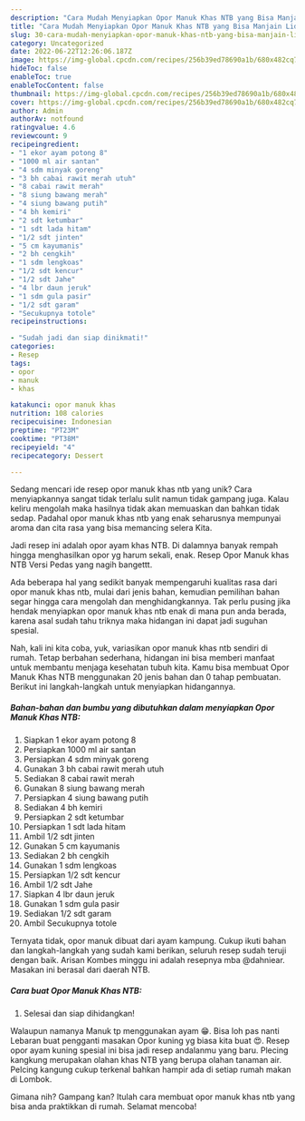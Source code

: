 ```yaml
---
description: "Cara Mudah Menyiapkan Opor Manuk Khas NTB yang Bisa Manjain Lidah"
title: "Cara Mudah Menyiapkan Opor Manuk Khas NTB yang Bisa Manjain Lidah"
slug: 30-cara-mudah-menyiapkan-opor-manuk-khas-ntb-yang-bisa-manjain-lidah
category: Uncategorized
date: 2022-06-22T12:26:06.187Z
image: https://img-global.cpcdn.com/recipes/256b39ed78690a1b/680x482cq70/opor-manuk-khas-ntb-foto-resep-utama.jpg
hideToc: false
enableToc: true
enableTocContent: false
thumbnail: https://img-global.cpcdn.com/recipes/256b39ed78690a1b/680x482cq70/opor-manuk-khas-ntb-foto-resep-utama.jpg
cover: https://img-global.cpcdn.com/recipes/256b39ed78690a1b/680x482cq70/opor-manuk-khas-ntb-foto-resep-utama.jpg
author: Admin
authorAv: notfound
ratingvalue: 4.6
reviewcount: 9
recipeingredient:
- "1 ekor ayam potong 8"
- "1000 ml air santan"
- "4 sdm minyak goreng"
- "3 bh cabai rawit merah utuh"
- "8 cabai rawit merah"
- "8 siung bawang merah"
- "4 siung bawang putih"
- "4 bh kemiri"
- "2 sdt ketumbar"
- "1 sdt lada hitam"
- "1/2 sdt jinten"
- "5 cm kayumanis"
- "2 bh cengkih"
- "1 sdm lengkoas"
- "1/2 sdt kencur"
- "1/2 sdt Jahe"
- "4 lbr daun jeruk"
- "1 sdm gula pasir"
- "1/2 sdt garam"
- "Secukupnya totole"
recipeinstructions:

- "Sudah jadi dan siap dinikmati!"
categories:
- Resep
tags:
- opor
- manuk
- khas

katakunci: opor manuk khas 
nutrition: 108 calories
recipecuisine: Indonesian
preptime: "PT23M"
cooktime: "PT38M"
recipeyield: "4"
recipecategory: Dessert

---
```





Sedang mencari ide resep opor manuk khas ntb yang unik? Cara menyiapkannya sangat tidak terlalu sulit namun tidak gampang juga. Kalau keliru mengolah maka hasilnya tidak akan memuaskan dan bahkan tidak sedap. Padahal opor manuk khas ntb yang enak seharusnya mempunyai aroma dan cita rasa yang bisa memancing selera Kita.





Jadi resep ini adalah opor ayam khas NTB. Di dalamnya banyak rempah hingga menghasilkan opor yg harum sekali, enak. Resep Opor Manuk khas NTB Versi Pedas yang nagih bangettt.

Ada beberapa hal yang sedikit banyak mempengaruhi kualitas rasa dari opor manuk khas ntb, mulai dari jenis bahan, kemudian pemilihan bahan segar hingga cara mengolah dan menghidangkannya. Tak perlu pusing jika hendak menyiapkan opor manuk khas ntb enak di mana pun anda berada, karena asal sudah tahu triknya maka hidangan ini dapat jadi suguhan spesial.






Nah, kali ini kita coba, yuk, variasikan opor manuk khas ntb sendiri di rumah. Tetap berbahan sederhana, hidangan ini bisa memberi manfaat untuk membantu menjaga kesehatan tubuh kita. Kamu bisa membuat Opor Manuk Khas NTB menggunakan 20 jenis bahan dan 0 tahap pembuatan. Berikut ini langkah-langkah untuk menyiapkan hidangannya.

<!--inarticleads1-->

##### Bahan-bahan dan bumbu yang dibutuhkan dalam menyiapkan Opor Manuk Khas NTB:

1. Siapkan 1 ekor ayam potong 8
1. Persiapkan 1000 ml air santan
1. Persiapkan 4 sdm minyak goreng
1. Gunakan 3 bh cabai rawit merah utuh
1. Sediakan 8 cabai rawit merah
1. Gunakan 8 siung bawang merah
1. Persiapkan 4 siung bawang putih
1. Sediakan 4 bh kemiri
1. Persiapkan 2 sdt ketumbar
1. Persiapkan 1 sdt lada hitam
1. Ambil 1/2 sdt jinten
1. Gunakan 5 cm kayumanis
1. Sediakan 2 bh cengkih
1. Gunakan 1 sdm lengkoas
1. Persiapkan 1/2 sdt kencur
1. Ambil 1/2 sdt Jahe
1. Siapkan 4 lbr daun jeruk
1. Gunakan 1 sdm gula pasir
1. Sediakan 1/2 sdt garam
1. Ambil Secukupnya totole


Ternyata tidak, opor manuk dibuat dari ayam kampung. Cukup ikuti bahan dan langkah-langkah yang sudah kami berikan, seluruh resep sudah teruji dengan baik. Arisan Kombes minggu ini adalah resepnya mba @dahniear. Masakan ini berasal dari daerah NTB. 

<!--inarticleads2-->

##### Cara buat Opor Manuk Khas NTB:


1. Selesai dan siap dihidangkan!

Walaupun namanya Manuk tp menggunakan ayam 😁. Bisa loh pas nanti Lebaran buat pengganti masakan Opor kuning yg biasa kita buat 😍. Resep opor ayam kuning spesial ini bisa jadi resep andalanmu yang baru. Plecing kangkung merupakan olahan khas NTB yang berupa olahan tanaman air. Pelcing kangung cukup terkenal bahkan hampir ada di setiap rumah makan di Lombok. 

Gimana nih? Gampang kan? Itulah cara membuat opor manuk khas ntb yang bisa anda praktikkan di rumah. Selamat mencoba!
